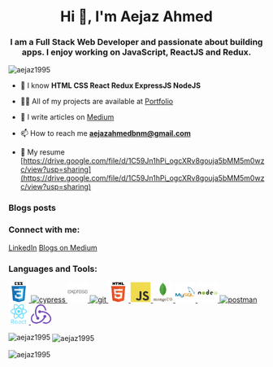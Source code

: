 <h1 align="center">Hi 👋, I'm Aejaz Ahmed</h1>
<h3 align="center">I am a Full Stack Web Developer and passionate about building apps. I enjoy working on JavaScript, ReactJS and Redux.</h3>

<p align="left"> <img src="https://komarev.com/ghpvc/?username=aejaz1995&label=Profile%20views&color=0e75b6&style=flat" alt="aejaz1995" /> </p>

- 🌱 I know **HTML CSS React Redux ExpressJS NodeJS**

- 👨‍💻 All of my projects are available at [Portfolio](https://aejazahmedportfolio.vercel.app/)

- 📝 I write articles on [Medium](https://aejazahmedbnm.medium.com/)

- 📫 How to reach me **aejazahmedbnm@gmail.com**

- 📄 My resume [https://drive.google.com/file/d/1C59Jn1hPi_ogcXRv8gouja5bMM5m0wzc/view?usp=sharing](https://drive.google.com/file/d/1C59Jn1hPi_ogcXRv8gouja5bMM5m0wzc/view?usp=sharing)

### Blogs posts
<!-- BLOG-POST-LIST:START -->
<!-- BLOG-POST-LIST:END -->

<h3 align="left">Connect with me:</h3>
<p align="left">
<a href="https://www.linkedin.com/in/aejaz-ahmed95" target="blank">LinkedIn</a>
<a href="https://medium.com/@aejazahmedbnm" target="blank">Blogs on Medium</a>
</p>

<h3 align="left">Languages and Tools:</h3>
<p align="left"> <a href="https://www.w3schools.com/css/" target="_blank"> <img src="https://raw.githubusercontent.com/devicons/devicon/master/icons/css3/css3-original-wordmark.svg" alt="css3" width="40" height="40"/> </a> <a href="https://www.cypress.io" target="_blank"> <img src="https://raw.githubusercontent.com/simple-icons/simple-icons/6e46ec1fc23b60c8fd0d2f2ff46db82e16dbd75f/icons/cypress.svg" alt="cypress" width="40" height="40"/> </a> <a href="https://expressjs.com" target="_blank"> <img src="https://raw.githubusercontent.com/devicons/devicon/master/icons/express/express-original-wordmark.svg" alt="express" width="40" height="40"/> </a> <a href="https://git-scm.com/" target="_blank"> <img src="https://www.vectorlogo.zone/logos/git-scm/git-scm-icon.svg" alt="git" width="40" height="40"/> </a> <a href="https://www.w3.org/html/" target="_blank"> <img src="https://raw.githubusercontent.com/devicons/devicon/master/icons/html5/html5-original-wordmark.svg" alt="html5" width="40" height="40"/> </a> <a href="https://developer.mozilla.org/en-US/docs/Web/JavaScript" target="_blank"> <img src="https://raw.githubusercontent.com/devicons/devicon/master/icons/javascript/javascript-original.svg" alt="javascript" width="40" height="40"/> </a> <a href="https://www.mongodb.com/" target="_blank"> <img src="https://raw.githubusercontent.com/devicons/devicon/master/icons/mongodb/mongodb-original-wordmark.svg" alt="mongodb" width="40" height="40"/> </a> <a href="https://www.mysql.com/" target="_blank"> <img src="https://raw.githubusercontent.com/devicons/devicon/master/icons/mysql/mysql-original-wordmark.svg" alt="mysql" width="40" height="40"/> </a> <a href="https://nodejs.org" target="_blank"> <img src="https://raw.githubusercontent.com/devicons/devicon/master/icons/nodejs/nodejs-original-wordmark.svg" alt="nodejs" width="40" height="40"/> </a> <a href="https://postman.com" target="_blank"> <img src="https://www.vectorlogo.zone/logos/getpostman/getpostman-icon.svg" alt="postman" width="40" height="40"/> </a> <a href="https://reactjs.org/" target="_blank"> <img src="https://raw.githubusercontent.com/devicons/devicon/master/icons/react/react-original-wordmark.svg" alt="react" width="40" height="40"/> </a> <a href="https://redux.js.org" target="_blank"> <img src="https://raw.githubusercontent.com/devicons/devicon/master/icons/redux/redux-original.svg" alt="redux" width="40" height="40"/> </a> </p>

<p><img align="left" src="https://github-readme-stats.vercel.app/api/top-langs?username=aejaz1995&show_icons=true&locale=en&layout=compact" alt="aejaz1995" /></p>

<p>&nbsp;<img align="center" src="https://github-readme-stats.vercel.app/api?username=aejaz1995&show_icons=true&locale=en" alt="aejaz1995" /></p>

<p><img align="center" src="https://github-readme-streak-stats.herokuapp.com/?user=aejaz1995&" alt="aejaz1995" /></p>

